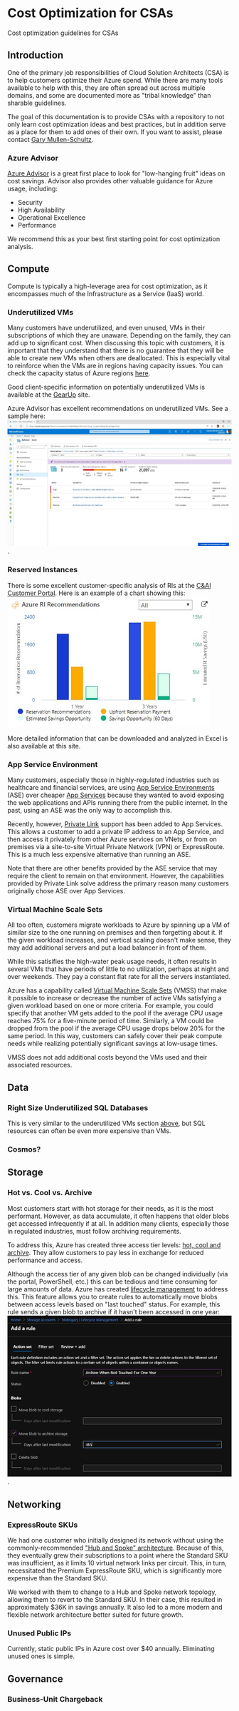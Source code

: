 # Cost Optimization for CSAs
Cost optimization guidelines for CSAs

## Introduction
One of the primary job responsibilities of Cloud Solution Architects (CSA) is to help customers optimize their Azure spend. 
While there are many tools available to help with this, they are often spread out across multiple domains, and some are documented more as "tribal knowledge" than sharable guidelines.

The goal of this documentation is to provide CSAs with a repository to not only learn cost optimization ideas and best practices, but in addition serve as a place for them to add ones of their own.
If you want to assist, please contact [Gary Mullen-Schultz](mailto:gamullen@microsoft.com).

### Azure Advisor
[Azure Advisor](https://docs.microsoft.com/en-us/azure/advisor/advisor-overview) is a great first place to look for "low-hanging fruit" ideas on cost savings. Advisor also provides other valuable guidance for Azure usage, including:
* Security
* High Availability
* Operational Excellence
* Performance

We recommend this as your best first starting point for cost optimization analysis.

## Compute
Compute is typically a high-leverage area for cost optimization, as it encompasses much of the Infrastructure as a Service (IaaS) world. 

### Underutilized VMs
Many customers have underutilized, and even unused, VMs in their subscriptions of which they are unaware.
Depending on the family, they can add up to significant cost.
When discussing this topic with customers, it is important that they understand that there is no guarantee
that they will be able to create new VMs when others are deallocated.
This is especially vital to reinforce when the VMs are in regions having capacity issues.
You can check the capacity status of Azure regions [here](https://microsoft.sharepoint.com/teams/AzureServiceExperience/Pages/Capacity.aspx).

Good client-specific information on potentially underutilized VMs is available at the
[GearUp](https://gearup.microsoft.com/checklists/well-architected) site.

Azure Advisor has excellent recommendations on underutilized VMs. See a sample here: ![Advisor Recommendations](images/AdvisorCostRecommendations.jpg).

### Reserved Instances
There is some excellent customer-specific analysis of RIs at the [C&AI Customer Portal](https://caicustomers.microsoftonline.com/). Here is an example of a chart showing this: ![Reserved Image analysis](images/RIs-From-CI-Site.JPG)

More detailed information that can be downloaded and analyzed in Excel is also available at this site.

### App Service Environment
Many customers, especially those in highly-regulated industries such as healthcare and financial services, are using [App Service Environments](https://docs.microsoft.com/en-us/azure/app-service/environment/intro) (ASE) over cheaper [App Services](https://docs.microsoft.com/en-us/azure/app-service/) because they wanted to avoid exposing the web applications and APIs running there from the public internet. In the past, using an ASE was the only way to accomplish this.

Recently, however, [Private Link](https://docs.microsoft.com/en-us/azure/private-link/private-link-overview) support has been added to App Services. This allows a customer to add a private IP address to an App Service, and then access it privately from other Azure services on VNets, or from on premises via a site-to-site Virtual Private Network (VPN) or ExpressRoute. This is a much less expensive alternative than running an ASE.

Note that there are other benefits provided by the ASE service that may require the client to remain on that environment.
However, the capabilities provided by Private Link solve address the primary reason many customers originally chose ASE over App Services.

### Virtual Machine Scale Sets
All too often, customers migrate workloads to Azure by spinning up a VM of similar size to the one running on premises and then forgetting about it. If the given workload increases, and vertical scaling doesn't make sense, they may add additional servers and put a load balancer in front of them.

While this satisifies the high-water peak usage needs, it often results in several VMs that have periods of little to no utilization, perhaps at night and over weekends. They pay a constant flat rate for all the servers instantiated.

Azure has a capability called [Virtual Machine Scale Sets](https://docs.microsoft.com/en-us/azure/virtual-machine-scale-sets/overview) (VMSS) that make it possible to increase or decrease the number of active VMs satisfying a given workload based on one or more criteria. For example, you could specify that another VM gets added to the pool if the average CPU usage reaches 75% for a five-minute period of time. Similarly, a VM could be dropped from the pool if the average CPU usage drops below 20% for the same period. In this way, customers can safely cover their peak compute needs while realizing potentially significant savings at low-usage times.

VMSS does not add additional costs beyond the VMs used and their associated resources.

## Data

### Right Size Underutilized SQL Databases
This is very similar to the underutilized VMs section [above](https://github.com/gamullen/Cost-Optimization-for-CSAs#underutilized-vms), but SQL resources can often be even more expensive than VMs.

### Cosmos?

## Storage

### Hot vs. Cool vs. Archive
Most customers start with hot storage for their needs, as it is the most performant. 
However, as data accumulate, it often happens that older blobs get accessed infrequently if at all.
In addition many clients, especially those in regulated industries, must follow archiving requirements. 

To address this, Azure has created three access tier levels: [hot, cool and archive](https://docs.microsoft.com/en-us/azure/storage/blobs/storage-blob-storage-tiers?tabs=azure-portal). They allow customers to pay less in exchange for reduced performance and access.

Although the access tier of any given blob can be changed individually (via the portal, PowerShell, etc.) this can be tedious
and time consuming for large amounts of data.
Azure has created [lifecycle management](https://docs.microsoft.com/en-us/azure/storage/blobs/storage-lifecycle-management-concepts?tabs=azure-portal) to address this.
This feature allows you to create rules to automatically move blobs between access levels based on "last touched" status.
For example, this rule sends a given blob to archive if it hasn't been accessed in one year:
![Blob Lifecycle Rule](images/BlobLifecycleRule.JPG).

## Networking

### ExpressRoute SKUs
We had one customer who initially designed its network without using the commonly-recommended ["Hub and Spoke" architecture](https://docs.microsoft.com/en-us/azure/architecture/reference-architectures/hybrid-networking/hub-spoke).
Because of this, they eventually grew their subscriptions to a point where the Standard SKU was insufficient, as it limits 10 virtual network links per circuit. This, in turn, necessitated the Premium ExpressRoute SKU, which is significantly more expensive than the Standard SKU.

We worked with them to change to a Hub and Spoke network topology, allowing them to revert to the Standard SKU. In their case, this resulted in approximately $36K in savings annually. It also led to a more modern and flexible network architecture better suited for future growth.

### Unused Public IPs
Currently, static public IPs in Azure cost over $40 annually. Eliminating unused ones is simple.

## Governance

### Business-Unit Chargeback
